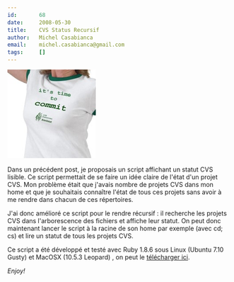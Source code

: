 ```yaml
---
id:       68
date:     2008-05-30
title:    CVS Status Recursif
author:   Michel Casabianca
email:    michel.casabianca@gmail.com
tags:     []
---
```


![](time-to-commit.png)

Dans un précédent post, je proposais un script affichant un statut CVS lisible. Ce script permettait de se faire un idée claire de l'état d'un projet CVS. Mon problème était que j'avais nombre de projets CVS dans mon home et que je souhaitais connaître l'état de tous ces projets sans avoir à me rendre dans chacun de ces répertoires.

J'ai donc amélioré ce script pour le rendre récursif : il recherche les projets CVS dans l'arborescence des fichiers et affiche leur statut. On peut donc maintenant lancer le script à la racine de son home par exemple (avec cd; cs) et lire un statut de tous les projets CVS.

Ce script a été développé et testé avec Ruby 1.8.6 sous Linux (Ubuntu 7.10 Gusty) et MacOSX (10.5.3 Leopard) , on peut le [télécharger ici](http://www.sweetohm.net/arc/cs.zip).

*Enjoy!*

